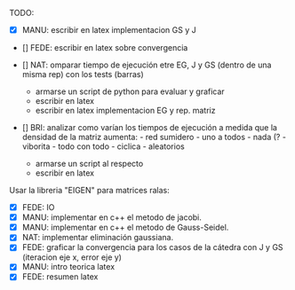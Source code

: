 TODO:
- [x] MANU: escribir en latex implementacion GS y J
- [] FEDE: escribir en latex sobre convergencia
- [] NAT: omparar tiempo de ejecución etre EG, J y GS (dentro de una misma rep) con los tests (barras)
	- armarse un script de python para evaluar y graficar
	- escribir en latex
	- escribir en latex implementacion EG y rep. matriz

- [] BRI: analizar como varían los tiempos de ejecución a medida que la densidad de la matriz aumenta: 
		- red sumidero
		- uno a todos
		- nada (?
		- viborita
		- todo con todo
		- ciclica
		- aleatorios
	- armarse un script al respecto
	- escribir en latex

Usar la libreria "EIGEN" para matrices ralas:
- [x] FEDE: IO
- [x] MANU: implementar en c++ el metodo de jacobi.
- [x] MANU: implementar en c++ el metodo de Gauss-Seidel.
- [x] NAT: implementar eliminación gaussiana.
- [x] FEDE: graficar la convergencia para los casos de la cátedra con J y GS (iteracion eje x, error eje y)
- [x] MANU: intro teorica latex
- [x] FEDE: resumen latex

